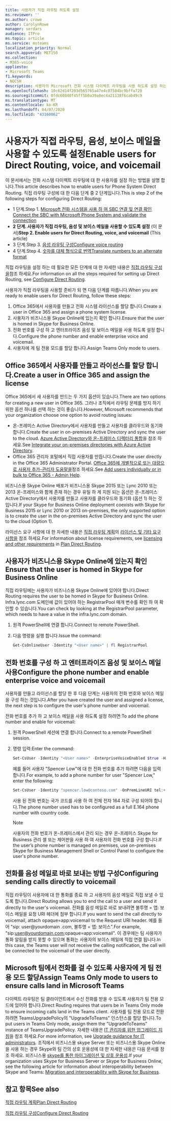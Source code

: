 ```yaml
---
title: 사용자가 직접 라우팅 하도록 설정
ms.reviewer: ''
ms.author: crowe
author: CarolynRowe
manager: serdars
audience: ITPro
ms.topic: article
ms.service: msteams
localization_priority: Normal
search.appverid: MET150
ms.collection:
- M365-voice
appliesto:
- Microsoft Teams
f1.keywords:
- NOCSH
description: 사용자의 Microsoft 전화 시스템 다이렉트 라우팅을 사용 하도록 설정 하는 방법에 대해 알아봅니다.
ms.openlocfilehash: 10c62d14f283d565765a47e4c07504bc9bffa720
ms.sourcegitcommit: 0fdc60840f45ff5b0a39a8ec4a21138f6cab49c9
ms.translationtype: MT
ms.contentlocale: ko-KR
ms.lasthandoff: 04/07/2020
ms.locfileid: "43160062"
---
```

# <a name="enable-users-for-direct-routing-voice-and-voicemail"></a><span data-ttu-id="10e84-103">사용자가 직접 라우팅, 음성, 보이스 메일을 사용할 수 있도록 설정</span><span class="sxs-lookup"><span data-stu-id="10e84-103">Enable users for Direct Routing, voice, and voicemail</span></span>

<span data-ttu-id="10e84-104">이 문서에서는 전화 시스템 다이렉트 라우팅에 대 한 사용자를 설정 하는 방법을 설명 합니다.</span><span class="sxs-lookup"><span data-stu-id="10e84-104">This article describes how to enable users for Phone System Direct Routing.</span></span>  <span data-ttu-id="10e84-105">직접 라우팅 구성에 대 한 다음 단계 중 2 단계입니다.</span><span class="sxs-lookup"><span data-stu-id="10e84-105">This is step 2 of the following steps for configuring Direct Routing:</span></span>

- <span data-ttu-id="10e84-106">1 단계.</span><span class="sxs-lookup"><span data-stu-id="10e84-106">Step 1.</span></span> [<span data-ttu-id="10e84-107">Microsoft 전화 시스템을 사용 하 여 SBC 연결 및 연결 확인</span><span class="sxs-lookup"><span data-stu-id="10e84-107">Connect the SBC with Microsoft Phone System and validate the connection</span></span>](direct-routing-connect-the-sbc.md) 
- <span data-ttu-id="10e84-108">**2 단계. 사용자가 직접 라우팅, 음성 및 보이스 메일을 사용할 수 있도록 설정** (이 문서)</span><span class="sxs-lookup"><span data-stu-id="10e84-108">**Step 2. Enable users for Direct Routing, voice, and voicemail**    (This article)</span></span>
- <span data-ttu-id="10e84-109">3 단계.</span><span class="sxs-lookup"><span data-stu-id="10e84-109">Step 3.</span></span> [<span data-ttu-id="10e84-110">음성 라우팅 구성</span><span class="sxs-lookup"><span data-stu-id="10e84-110">Configure voice routing</span></span>](direct-routing-voice-routing.md)
- <span data-ttu-id="10e84-111">4 단계.</span><span class="sxs-lookup"><span data-stu-id="10e84-111">Step 4.</span></span> [<span data-ttu-id="10e84-112">숫자를 대체 형식으로 번역</span><span class="sxs-lookup"><span data-stu-id="10e84-112">Translate numbers to an alternate format</span></span>](direct-routing-translate-numbers.md) 


<span data-ttu-id="10e84-113">직접 라우팅을 설정 하는 데 필요한 모든 단계에 대 한 자세한 내용은 [직접 라우팅 구성을](direct-routing-configure.md)참조 하세요.</span><span class="sxs-lookup"><span data-stu-id="10e84-113">For information on all the steps required for setting up Direct Routing, see [Configure Direct Routing](direct-routing-configure.md).</span></span>

<span data-ttu-id="10e84-114">사용자가 직접 라우팅을 사용할 준비가 되 면 다음 단계를 따릅니다.</span><span class="sxs-lookup"><span data-stu-id="10e84-114">When you are ready to enable users for Direct Routing, follow these steps:</span></span> 

1. <span data-ttu-id="10e84-115">Office 365에서 사용자를 만들고 전화 시스템 라이선스를 할당 합니다.</span><span class="sxs-lookup"><span data-stu-id="10e84-115">Create a user in Office 365 and assign a phone system license.</span></span> 
2. <span data-ttu-id="10e84-116">사용자가 비즈니스용 Skype Online에 있는지 확인 합니다.</span><span class="sxs-lookup"><span data-stu-id="10e84-116">Ensure that the user is homed in Skype for Business Online.</span></span> 
3. <span data-ttu-id="10e84-117">전화 번호를 구성 하 고 엔터프라이즈 음성 및 보이스 메일을 사용 하도록 설정 합니다.</span><span class="sxs-lookup"><span data-stu-id="10e84-117">Configure the phone number and enable enterprise voice and voicemail.</span></span> 
4. <span data-ttu-id="10e84-118">사용자에 게 팀 전용 모드를 할당 합니다.</span><span class="sxs-lookup"><span data-stu-id="10e84-118">Assign Teams Only mode to users.</span></span>

## <a name="create-a-user-in-office-365-and-assign-the-license"></a><span data-ttu-id="10e84-119">Office 365에서 사용자를 만들고 라이선스를 할당 합니다.</span><span class="sxs-lookup"><span data-stu-id="10e84-119">Create a user in Office 365 and assign the license</span></span> 

<span data-ttu-id="10e84-120">Office 365에서 새 사용자를 만드는 두 가지 옵션이 있습니다.</span><span class="sxs-lookup"><span data-stu-id="10e84-120">There are two options for creating a new user in Office 365.</span></span> <span data-ttu-id="10e84-121">그러나 조직에서 라우팅 문제를 방지 하기 위한 옵션 하나를 선택 하는 것이 좋습니다.</span><span class="sxs-lookup"><span data-stu-id="10e84-121">However, Microsoft recommends that your organization choose one option to avoid routing issues:</span></span> 

- <span data-ttu-id="10e84-122">온-프레미스 Active Directory에서 사용자를 만들고 사용자를 클라우드와 동기화 합니다.</span><span class="sxs-lookup"><span data-stu-id="10e84-122">Create the user in on-premises Active Directory and sync the user to the cloud.</span></span> <span data-ttu-id="10e84-123">[Azure Active Directory와 온-프레미스 디렉터리 통합](https://docs.microsoft.com/azure/active-directory/connect/active-directory-aadconnect)을 참조 하세요.</span><span class="sxs-lookup"><span data-stu-id="10e84-123">See [Integrate your on-premises directories with Azure Active Directory](https://docs.microsoft.com/azure/active-directory/connect/active-directory-aadconnect).</span></span>
- <span data-ttu-id="10e84-124">Office 365 관리자 포털에서 직접 사용자를 만듭니다.</span><span class="sxs-lookup"><span data-stu-id="10e84-124">Create the user directly in the Office 365 Administrator Portal.</span></span> <span data-ttu-id="10e84-125">[Office 365에 개별적으로 또는 대량으로 사용자 추가-관리자 도움말을](https://support.office.com/article/Add-users-individually-or-in-bulk-to-Office-365-Admin-Help-1970f7d6-03b5-442f-b385-5880b9c256ec)참조 하세요.</span><span class="sxs-lookup"><span data-stu-id="10e84-125">See [Add users individually or in bulk to Office 365 - Admin Help](https://support.office.com/article/Add-users-individually-or-in-bulk-to-Office-365-Admin-Help-1970f7d6-03b5-442f-b385-5880b9c256ec).</span></span> 

<span data-ttu-id="10e84-126">비즈니스용 Skype Online 배포가 비즈니스용 Skype 2015 또는 Lync 2010 또는 2013 온-프레미스와 함께 존재 하는 경우 유일 하 게 지원 되는 옵션은 온-프레미스 Active Directory에서 사용자를 만들고 사용자를 클라우드와 동기화 (옵션 1) 하는 것입니다.</span><span class="sxs-lookup"><span data-stu-id="10e84-126">If your Skype for Business Online deployment coexists with Skype for Business 2015 or Lync 2010 or 2013 on-premises, the only supported option is to create the user in the on-premises Active Directory and sync the user to the cloud (Option 1).</span></span> 

<span data-ttu-id="10e84-127">라이선스 요구 사항에 대 한 자세한 내용은 [직접 라우팅 계획](direct-routing-plan.md)의 [라이선스 및 기타 요구 사항을](direct-routing-plan.md#licensing-and-other-requirements) 참조 하세요.</span><span class="sxs-lookup"><span data-stu-id="10e84-127">For information about license requirements, see [licensing and other requirements](direct-routing-plan.md#licensing-and-other-requirements) in [Plan Direct Routing](direct-routing-plan.md).</span></span>

## <a name="ensure-that-the-user-is-homed-in-skype-for-business-online"></a><span data-ttu-id="10e84-128">사용자가 비즈니스용 Skype Online에 있는지 확인</span><span class="sxs-lookup"><span data-stu-id="10e84-128">Ensure that the user is homed in Skype for Business Online</span></span> 

<span data-ttu-id="10e84-129">직접 라우팅에는 사용자가 비즈니스용 Skype Online에 있어야 합니다.</span><span class="sxs-lookup"><span data-stu-id="10e84-129">Direct Routing requires the user to be homed in Skype for Business Online.</span></span> <span data-ttu-id="10e84-130">Infra.lync.com 도메인에 값이 있어야 하는 RegistrarPool 매개 변수를 확인 하 여 확인할 수 있습니다.</span><span class="sxs-lookup"><span data-stu-id="10e84-130">You can check by looking at the RegistrarPool parameter, which needs to have a value in the infra.lync.com domain.</span></span>

1. <span data-ttu-id="10e84-131">원격 PowerShell에 연결 합니다.</span><span class="sxs-lookup"><span data-stu-id="10e84-131">Connect to remote PowerShell.</span></span>
2. <span data-ttu-id="10e84-132">다음 명령을 실행 합니다.</span><span class="sxs-lookup"><span data-stu-id="10e84-132">Issue the command:</span></span> 

    ```PowerShell
    Get-CsOnlineUser -Identity "<User name>" | fl RegistrarPool
    ``` 

## <a name="configure-the-phone-number-and-enable-enterprise-voice-and-voicemail"></a><span data-ttu-id="10e84-133">전화 번호를 구성 하 고 엔터프라이즈 음성 및 보이스 메일 사용</span><span class="sxs-lookup"><span data-stu-id="10e84-133">Configure the phone number and enable enterprise voice and voicemail</span></span> 

<span data-ttu-id="10e84-134">사용자를 만들고 라이선스를 할당 한 후 다음 단계는 사용자의 전화 번호와 보이스 메일을 구성 하는 것입니다.</span><span class="sxs-lookup"><span data-stu-id="10e84-134">After you have created the user and assigned a license, the next step is to configure the user's phone number and voicemail.</span></span> 

<span data-ttu-id="10e84-135">전화 번호를 추가 하 고 보이스 메일을 사용 하도록 설정 하려면:</span><span class="sxs-lookup"><span data-stu-id="10e84-135">To add the phone number and enable for voicemail:</span></span>
 
1. <span data-ttu-id="10e84-136">원격 PowerShell 세션에 연결 합니다.</span><span class="sxs-lookup"><span data-stu-id="10e84-136">Connect to a remote PowerShell session.</span></span> 
2. <span data-ttu-id="10e84-137">명령 입력:</span><span class="sxs-lookup"><span data-stu-id="10e84-137">Enter the command:</span></span> 
 
    ```PowerShell
    Set-CsUser -Identity "<User name>" -EnterpriseVoiceEnabled $true -HostedVoiceMail $true -OnPremLineURI tel:<E.164 phone number>
    ```

    <span data-ttu-id="10e84-138">예를 들어 사용자 "Spencer Low"에 대 한 전화 번호를 추가 하려면 다음을 입력 합니다.</span><span class="sxs-lookup"><span data-stu-id="10e84-138">For example, to add a phone number for user "Spencer Low," enter the following:</span></span> 

    ```PowerShell
    Set-CsUser -Identity "spencer.low@contoso.com" -OnPremLineURI tel:+14255388797 -EnterpriseVoiceEnabled $true -HostedVoiceMail $true
    ```

    <span data-ttu-id="10e84-139">사용 된 전화 번호는 국가 코드를 사용 하 여 전체 전자 164 자로 구성 되어야 합니다.</span><span class="sxs-lookup"><span data-stu-id="10e84-139">The phone number used has to be configured as a full E.164 phone number with country code.</span></span> 

      > [!NOTE]
      > <span data-ttu-id="10e84-140">사용자의 전화 번호가 온-프레미스에서 관리 되는 경우 온-프레미스 Skype for Business 관리 셸 또는 제어판을 사용 하 여 사용자의 전화 번호를 구성 합니다.</span><span class="sxs-lookup"><span data-stu-id="10e84-140">If the user’s phone number is managed on premises, use on-premises Skype for Business Management Shell or Control Panel to configure the user's phone number.</span></span> 


## <a name="configuring-sending-calls-directly-to-voicemail"></a><span data-ttu-id="10e84-141">전화를 음성 메일로 바로 보내는 방법 구성</span><span class="sxs-lookup"><span data-stu-id="10e84-141">Configuring sending calls directly to voicemail</span></span>

<span data-ttu-id="10e84-142">직접 라우팅이 사용자에 대 한 통화를 종료 하 고 사용자의 음성 메일로 직접 보낼 수 있도록 합니다.</span><span class="sxs-lookup"><span data-stu-id="10e84-142">Direct Routing allows you to end the call to a user and send it directly to the user's voicemail.</span></span> <span data-ttu-id="10e84-143">전화를 음성 메일로 바로 보내려면 불투명 = 앱: 보이스 메일을 요청 URI 헤더에 첨부 합니다.</span><span class="sxs-lookup"><span data-stu-id="10e84-143">If you want to send the call directly to voicemail, attach opaque=app:voicemail to the Request URI header.</span></span> <span data-ttu-id="10e84-144">예를 들어 "sip: user@yourdomain .com, 불투명 = 앱: 보이스".</span><span class="sxs-lookup"><span data-stu-id="10e84-144">For example, "sip:user@yourdomain.com;opaque=app:voicemail".</span></span> <span data-ttu-id="10e84-145">이 경우에는 팀 사용자가 통화 알림을 받지 못할 수 있으며 통화는 사용자의 보이스 메일에 직접 연결 됩니다.</span><span class="sxs-lookup"><span data-stu-id="10e84-145">In this case, the Teams user will not receive the calling notification, the call will be connected to the voicemail of the user directly.</span></span>

## <a name="assign-teams-only-mode-to-users-to-ensure-calls-land-in-microsoft-teams"></a><span data-ttu-id="10e84-146">Microsoft 팀에서 전화를 걸 수 있도록 사용자에 게 팀 전용 모드 할당</span><span class="sxs-lookup"><span data-stu-id="10e84-146">Assign Teams Only mode to users to ensure calls land in Microsoft Teams</span></span>

<span data-ttu-id="10e84-147">다이렉트 라우팅은 팀 클라이언트에서 수신 전화를 받을 수 있도록 사용자가 팀 전용 모드에 있어야 합니다.</span><span class="sxs-lookup"><span data-stu-id="10e84-147">Direct Routing requires that users be in Teams Only mode to ensure incoming calls land in the Teams client.</span></span> <span data-ttu-id="10e84-148">사용자를 팀 전용 모드로 전환 하려면 TeamsUpgradePolicy의 "UpgradeToTeams" 인스턴스를 할당 합니다.</span><span class="sxs-lookup"><span data-stu-id="10e84-148">To put users in Teams Only mode, assign them the "UpgradeToTeams" instance of TeamsUpgradePolicy.</span></span> <span data-ttu-id="10e84-149">자세한 내용은 [IT 관리자를 위한 업그레이드 지침](upgrade-to-teams-on-prem-overview.md)을 참조 하세요.</span><span class="sxs-lookup"><span data-stu-id="10e84-149">For more information, see [Upgrade guidance for IT administrators](upgrade-to-teams-on-prem-overview.md).</span></span> <span data-ttu-id="10e84-150">조직에서 비즈니스용 skype Server 또는 비즈니스용 Skype Online을 사용 하는 경우 Skype와 팀 간의 상호 운용성에 대 한 자세한 내용은 다음 문서를 참조 하세요. 비즈니스용 [skype를 통한 마이그레이션 및 상호 운용성](migration-interop-guidance-for-teams-with-skype.md).</span><span class="sxs-lookup"><span data-stu-id="10e84-150">If your organization uses Skype for Business Server or Skype for Business Online, see the following article for information about interoperability between Skype and Teams: [Migration and interoperability with Skype for Business](migration-interop-guidance-for-teams-with-skype.md).</span></span>

## <a name="see-also"></a><span data-ttu-id="10e84-151">참고 항목</span><span class="sxs-lookup"><span data-stu-id="10e84-151">See also</span></span>

[<span data-ttu-id="10e84-152">직접 라우팅 계획</span><span class="sxs-lookup"><span data-stu-id="10e84-152">Plan Direct Routing</span></span>](direct-routing-plan.md)

[<span data-ttu-id="10e84-153">직접 라우팅 구성</span><span class="sxs-lookup"><span data-stu-id="10e84-153">Configure Direct Routing</span></span>](direct-routing-configure.md)
